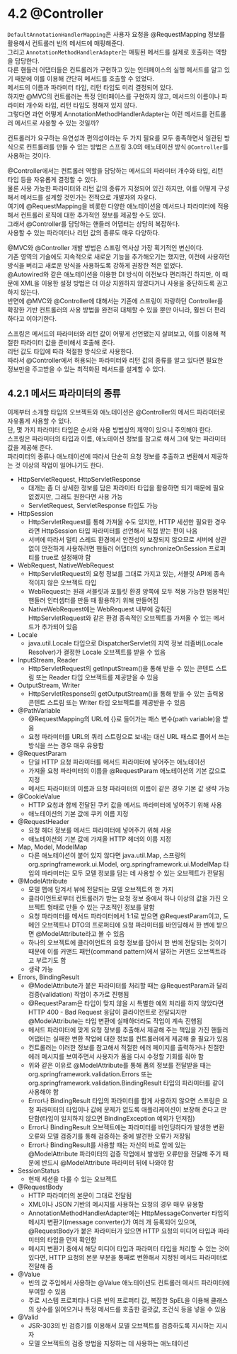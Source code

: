 # 4.2 @Controller

`DefaultAnnotationHandlerMapping`은 사용자 요청을 @RequestMapping 정보를 활용해서 컨트롤러 빈의 메서드에 매핑해준다.  
그리고 `AnnotationMethodHandlerAdapter`는 매핑된 메서드를 실제로 호출하는 역할을 담당한다.  
다른 핸들러 어댑터들은 컨트롤러가 구현하고 있는 인터페이스의 실행 메서드를 알고 있기 때문에 이를 이용해 간단히 메서드를 호출할 수 있었다.  
메서드의 이름과 파라미터 타입, 리턴 타입도 미리 결정되어 있다.  
하지만 @MVC의 컨트롤러는 특정 인터페이스를 구현하지 않고, 메서드의 이름이나 파라미터 개수와 타입, 리턴 타입도 정해져 있지 않다.  
그렇다면 과연 어떻게 AnnotationMethodHandlerAdapter는 이런 메서드를 컨트롤러 메서드로 사용할 수 있는 것일까?

컨트롤러가 요구하는 유연성과 편의성이라는 두 가지 필요를 모두 충족하면서 일관된 방식으로 컨트롤러를 만들 수 있는 방법은 스프링 3.0의 애노테이션 방식 `@Controller`를 사용하는 것이다.

@Controller에서는 컨트롤러 역할을 담당하는 메서드의 파라미터 개수와 타입, 리턴 타입 등을 자유롭게 결정할 수 있다.  
물론 사용 가능한 파라미터와 리턴 값의 종류가 지정되어 있긴 하지만, 이를 어떻게 구성해서 메서드를 설계할 것인가는 전적으로 개발자의 자유다.  
여기에 @RequestMapping을 비롯한 다양한 애노테이션을 메서드나 파라미터에 적용해서 컨트롤러 로직에 대한 추가적인 정보를 제공할 수도 있다.  
그래서 @Controller를 담당하는 핸들러 어댑터는 상당히 복잡하다.  
사용할 수 있는 파라미터나 리턴 값의 종류도 매우 다양하다.

@MVC와 @Controller 개발 방법은 스프링 역사상 가장 획기적인 변신이다.  
기존 영역의 기술에도 지속적으로 새로운 기능을 추가해오기는 했지만, 이전에 사용하던 방식을 버리고 새로운 방식을 사용하도록 강하게 권장한 적은 없었다.  
@Autowired와 같은 애노테이션을 이용한 DI 방식이 이전보다 편리하긴 하지만, 이 때문에 XML을 이용한 설정 방법은 더 이상 지원하지 않겠다거나 사용을 중단하도록 권고하지 않는다.  
반면에 @MVC와 @Controller에 대해서는 기존에 스프링이 자랑하던 Controller를 확장한 기반 컨트롤러의 사용 방법을 완전히 대체할 수 있을 뿐만 아니라, 훨씬 더 편리하다고 이야기한다.

스프링은 메서드의 파라미터와 리턴 값이 어떻게 선언됐는지 살펴보고, 이를 이용해 적절한 파라미터 값을 준비해서 호출해 준다.  
리턴 값도 타입에 따라 적절한 방식으로 사용한다.  
따라서 @Controller에서 허용되는 파라미터와 리턴 값의 종류를 알고 있다면 필요한 정보만을 주고받을 수 있는 최적화된 메서드를 설계할 수 있다.

## 4.2.1 메서드 파라미터의 종류

이제부터 소개할 타입의 오브젝트와 애노테이션은 @Controller의 메서드 파라미터로 자유롭게 사용할 수 있다.  
단, 몇 가지 파라미터 타입은 순서와 사용 방법상의 제약이 있으니 주의해야 한다.  
스프링은 파라미터의 타입과 이름, 애노테이션 정보를 참고로 해서 그에 맞는 파라미터 값을 제공해 준다.  
파라미터의 종류나 애노테이션에 따라서 단순히 요청 정보를 추출하고 변환해서 제공하는 것 이상의 작업이 일어나기도 한다.

- HttpServletRequest, HttpServletResponse
  - 대개는 좀 더 상세한 정보를 담은 파라미터 타입을 활용하면 되기 때문에 필요 없겠지만, 그래도 원한다면 사용 가능
  - ServletRequest, ServletResponse 타입도 가능
- HttpSession
  - HttpServletRequest를 통해 가져올 수도 있지만, HTTP 세션만 필요한 경우라면 HttpSession 타입 파라미터를 선언해서 직접 받는 편이 나음
  - 서버에 따라서 멀티 스레드 환경에서 안전성이 보장되지 않으므로 서버에 상관없이 안전하게 사용하려면 핸들러 어댑터의 synchronizeOnSession 프로퍼티를 true로 설정해야 함
- WebRequest, NativeWebRequest
  - HttpServletRequest의 요청 정보를 그대로 가지고 있는, 서블릿 API에 종속적이지 않은 오브젝트 타입
  - WebRequest는 원래 서블릿과 포틀릿 환경 양쪽에 모두 적용 가능한 범용적인 핸들러 인터셉터를 만들 때 활용하기 위해 만들어짐
  - NativeWebRequest에는 WebRequest 내부에 감춰진 HttpServletRequest와 같은 환경 종속적인 오브젝트를 가져올 수 있는 메서드가 추가되어 있음
- Locale
  - java.util.Locale 타입으로 DispatcherServlet의 지역 정보 리졸버(Locale Resolver)가 결정한 Locale 오브젝트를 받을 수 있음
- InputStream, Reader
  - HttpServletRequest의 getInputStream()을 통해 받을 수 있는 콘텐트 스트림 또는 Reader 타입 오브젝트를 제공받을 수 있음
- OutputStream, Writer
  - HttpServletResponse의 getOutputStream()을 통해 받을 수 있는 출력용 콘텐트 스트림 또는 Writer 타입 오브젝트를 제공받을 수 있음
- @PathVariable
  - @RequestMapping의 URL에 {}로 들어가는 패스 변수(path variable)을 받음
  - 요청 파라미터를 URL의 쿼리 스트링으로 보내는 대신 URL 패스로 풀어서 쓰는 방식을 쓰는 경우 매우 유용함
- @RequestParam
  - 단일 HTTP 요청 파라미터를 메서드 파라미터에 넣어주는 애노테이션
  - 가져올 요청 파라미터의 이름을 @RequestParam 애노테이션의 기본 값으로 지정
  - 메서드 파라미터의 이름과 요청 파라미터의 이름이 같은 경우 기본 값 생략 가능
- @CookieValue
  - HTTP 요청과 함께 전달된 쿠키 값을 메서드 파라미터에 넣어주기 위해 사용
  - 애노테이션의 기본 값에 쿠키 이름 지정
- @RequestHeader
  - 요청 헤더 정보를 메서드 파라미터에 넣어주기 위해 사용
  - 애노테이션의 기본 값에 가져올 HTTP 헤더의 이름 지정
- Map, Model, ModelMap
  - 다른 애노테이션이 붙어 있지 않다면 java.util.Map, 스프링의 org.springframework.ui.Model, org.springframework.ui.ModelMap 타입의 파라미터는 모두 모델 정보를 담는 데 사용할 수 있는 오브젝트가 전달됨
- @ModelAttribute
  - 모델 맵에 담겨서 뷰에 전달되는 모델 오브젝트의 한 가지
  - 클라이언트로부터 컨트롤러가 받는 요청 정보 중에서 하나 이상의 값을 가진 오브젝트 형태로 만들 수 있는 구조적인 정보를 말함
  - 요청 파라미터를 메서드 파라미터에서 1:1로 받으면 @RequestParam이고, 도메인 오브젝트나 DTO의 프로퍼티에 요청 파라미터를 바인딩해서 한 번에 받으면 @ModelAttribute라고 볼 수 있음
  - 하나의 오브젝트에 클라이언트의 요청 정보를 담아서 한 번에 전달되는 것이기 때문에 이를 커맨드 패턴(command pattern)에서 말하는 커맨드 오브젝트라고 부르기도 함
  - 생략 가능
- Errors, BindingResult
  - @ModelAttribute가 붙은 파라미터를 처리할 때는 @RequestParam과 달리 검증(validation) 작업이 추가로 진행됨
  - @RequestParam은 타입이 맞지 않을 시 특별한 예외 처리를 하지 않았다면 HTTP 400 - Bad Request 응답이 클라이언트로 전달되지만 @ModelAttribute는 타입 변환에 실패하더라도 작업이 계속 진행됨
  - 메서드 파라미터에 맞게 요청 정보를 추출해서 제공해 주는 책임을 가진 핸들러 어댑터는 실패한 변환 작업에 대한 정보를 컨트롤러에게 제공해 줄 필요가 있음
  - 컨트롤러는 이러한 정보를 참고해서 적절한 에러 페이지를 출력하거나 친절한 에러 메시지를 보여주면서 사용자가 폼을 다시 수정할 기회를 줘야 함
  - 위와 같은 이유로 @ModelAttribute를 통해 폼의 정보를 전달받을 때는 org.springframework.validation.Errors 또는 org.springframework.validation.BindingResult 타입의 파라미터를 같이 사용해야 함
  - Error나 BindingResult 타입의 파라미터를 함게 사용하지 않으면 스프링은 요청 파라미터의 타입이나 값에 문제가 없도록 애플리케이션이 보장해 준다고 판단함(타입이 일치하지 않으면 BindingException 예외가 던져짐)
  - Error나 BindingResult 오브젝트에는 파라미터를 바인딩하다가 발생한 변환 오류와 모델 검증기를 통해 검증하는 중에 발견한 오류가 저장됨
  - Error나 BindingResult를 사용할 때는 자신의 바로 앞에 있는 @ModelAttribute 파라미터의 검증 작업에서 발생한 오류만을 전달해 주기 때문에 반드시 @ModelAttribute 파라미터 뒤에 나와야 함
- SessionStatus
  - 현재 세션을 다룰 수 있는 오브젝트
- @RequestBody
  - HTTP 파라미터의 본문이 그대로 전달됨
  - XML이나 JSON 기반의 메시지를 사용하는 요청의 경우 매우 유용함
  - AnnotationMethodHandlerAdapter에는 HttpMessageConverter 타입의 메시지 변환기(message converter)가 여러 개 등록되어 있으며, @RequestBody가 붙은 파라미터가 있으면 HTTP 요청의 미디어 타입과 파라미터의 타입을 먼저 확인함
  - 메시지 변환기 중에서 해당 미디어 타입과 파라미터 타입을 처리할 수 있는 것이 있다면, HTTP 요청의 본문 부분을 통째로 변환해서 지정된 메서드 파라미터로 전달해 줌
- @Value
  - 빈의 값 주입에서 사용하는 @Value 애노테이션도 컨트롤러 메서드 파라미터에 부여할 수 있음
  - 주로 시스템 프로퍼티나 다른 빈의 프로퍼티 값, 복잡한 SpEL을 이용해 클래스의 상수를 읽어오거나 특정 메서드를 호출한 결괏값, 조건식 등을 넣을 수 있음
- @Valid
  - JSR-303의 빈 검증기를 이용해서 모델 오브젝트를 검증하도록 지시하는 지시자
  - 모델 오브젝트의 검증 방법을 지정하는 데 사용하는 애노테이션
